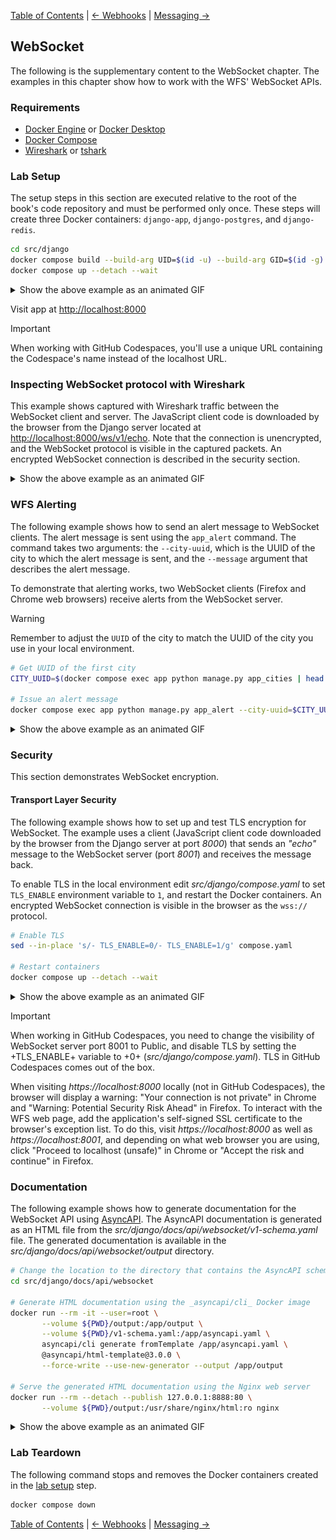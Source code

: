 [Table of Contents](../../../README.md) | [&larr; Webhooks](../docs/WEBHOOKS.md) | [Messaging &rarr;](../../rabbitmq/README.md)

## WebSocket

The following is the supplementary content to the WebSocket chapter.
The examples in this chapter show how to work with the WFS' WebSocket APIs.

### Requirements

* [Docker Engine](https://docs.docker.com/engine/install/) or [Docker Desktop](https://docs.docker.com/desktop/)
* [Docker Compose](https://docs.docker.com/compose/install/)
* [Wireshark](https://www.wireshark.org/) or [tshark](https://www.wireshark.org/docs/wsug_html_chunked/AppToolstshark.html)

### Lab Setup

The setup steps in this section are executed relative to the root of the book's code repository and must be performed only once.
These steps will create three Docker containers: `django-app`, `django-postgres`, and `django-redis`.

```bash
cd src/django
docker compose build --build-arg UID=$(id -u) --build-arg GID=$(id -g)
docker compose up --detach --wait
```

<details>
<summary>Show the above example as an animated GIF</summary>

[![Example](assets/websocket/websocket-lab-setup-timer.gif)](https://youtu.be/t5_mYKGnQsg)

</details>

Visit app at [http://localhost:8000](http://localhost:8000)

> [!IMPORTANT]
> When working with GitHub Codespaces, you'll use a unique URL containing the Codespace's name instead of the localhost URL.

### Inspecting WebSocket protocol with Wireshark

This example shows captured with Wireshark traffic between the WebSocket client and server.
The JavaScript client code is downloaded by the browser from the Django server located at [http://localhost:8000/ws/v1/echo](http://localhost:8000/ws/v1/echo).
Note that the connection is unencrypted, and the WebSocket protocol is visible in the captured packets.
An encrypted WebSocket connection is described in the security section.

<details>
<summary>Show the above example as an animated GIF</summary>

[![Example](assets/websocket/websocket-protocol-timer.gif)](https://youtu.be/d36k7D54lNU)

</details>

### WFS Alerting

The following example shows how to send an alert message to WebSocket clients.
The alert message is sent using the `app_alert` command.
The command takes two arguments: the `--city-uuid`, which is the UUID of the city to which the alert message is sent, and the `--message` argument that describes the alert message.

To demonstrate that alerting works, two WebSocket clients (Firefox and Chrome web browsers) receive alerts from the WebSocket server.

> [!WARNING]
> Remember to adjust the `UUID` of the city to match the UUID of the city you use in your local environment.

```bash
# Get UUID of the first city
CITY_UUID=$(docker compose exec app python manage.py app_cities | head -n 1 | cut -d' ' -f 2)

# Issue an alert message
docker compose exec app python manage.py app_alert --city-uuid=$CITY_UUID --message 'Hail storm is coming!'
```

<details>
<summary>Show the above example as an animated GIF</summary>

[![Example](assets/websocket/websocket-alert-timer.gif)](https://youtu.be/BSFl5UVx2xA)

</details>

### Security

This section demonstrates WebSocket encryption.

#### Transport Layer Security

The following example shows how to set up and test TLS encryption for WebSocket.
The example uses a client (JavaScript client code downloaded by the browser from the Django server at port _8000_) that sends an _"echo"_ message to the WebSocket server (port _8001_) and receives the message back.

To enable TLS in the local environment edit _src/django/compose.yaml_ to set `TLS_ENABLE` environment variable to `1`, and restart the Docker containers.
An encrypted WebSocket connection is visible in the browser as the `wss://` protocol.

```bash
# Enable TLS
sed --in-place 's/- TLS_ENABLE=0/- TLS_ENABLE=1/g' compose.yaml

# Restart containers
docker compose up --detach --wait
```

<details>
<summary>Show the above example as an animated GIF</summary>

[![Example](assets/websocket/websocket-tls-timer.gif)](https://youtu.be/Br-0rJebtjc)

</details>

> [!IMPORTANT]
> When working in GitHub Codespaces, you need to change the visibility of WebSocket server port 8001 to Public, and disable TLS by setting the +TLS_ENABLE+ variable to +0+ (_src/django/compose.yaml_).
> TLS in GitHub Codespaces comes out of the box.
> 
> When visiting _https://localhost:8000_ locally (not in GitHub Codespaces), the browser will display a warning: "Your connection is not private" in Chrome and "Warning: Potential Security Risk Ahead" in Firefox.
> To interact with the WFS web page, add the application's self-signed SSL certificate to the browser's exception list.
> To do this, visit _https://localhost:8000_ as well as _https://localhost:8001_, and depending on what web browser you are using, click "Proceed to localhost (unsafe)" in Chrome or "Accept the risk and continue" in Firefox.

### Documentation

The following example shows how to generate documentation for the WebSocket API using [AsyncAPI](https://www.asyncapi.com).
The AsyncAPI documentation is generated as an HTML file from the _src/django/docs/api/websocket/v1-schema.yaml_ file.
The generated documentation is available in the _src/django/docs/api/websocket/output_ directory.

```bash
# Change the location to the directory that contains the AsyncAPI schema
cd src/django/docs/api/websocket

# Generate HTML documentation using the _asyncapi/cli_ Docker image
docker run --rm -it --user=root \
       --volume ${PWD}/output:/app/output \
       --volume ${PWD}/v1-schema.yaml:/app/asyncapi.yaml \
       asyncapi/cli generate fromTemplate /app/asyncapi.yaml \
       @asyncapi/html-template@3.0.0 \
       --force-write --use-new-generator --output /app/output

# Serve the generated HTML documentation using the Nginx web server
docker run --rm --detach --publish 127.0.0.1:8888:80 \
       --volume ${PWD}/output:/usr/share/nginx/html:ro nginx
```

<details>
<summary>Show the above example as an animated GIF</summary>

[![Example](assets/websocket/websocket-documentation-timer.gif)](https://youtu.be/NDokpW5TfhI)

</details>

### Lab Teardown

The following command stops and removes the Docker containers created in the [lab setup](#lab-setup) step.

```bash
docker compose down
```

[Table of Contents](../../../README.md) | [&larr; Webhooks](../docs/WEBHOOKS.md) | [Messaging &rarr;](../../rabbitmq/README.md)